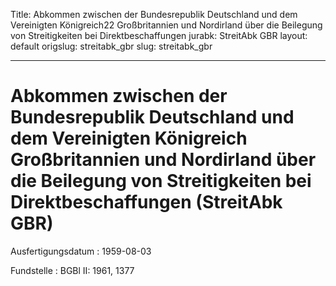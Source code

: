 Title: Abkommen zwischen der Bundesrepublik Deutschland und dem Vereinigten Königreich22
  Großbritannien und Nordirland über die Beilegung von Streitigkeiten bei Direktbeschaffungen
jurabk: StreitAbk GBR
layout: default
origslug: streitabk_gbr
slug: streitabk_gbr

---

# Abkommen zwischen der Bundesrepublik Deutschland und dem Vereinigten Königreich Großbritannien und Nordirland über die Beilegung von Streitigkeiten bei Direktbeschaffungen (StreitAbk GBR)

Ausfertigungsdatum
:   1959-08-03

Fundstelle
:   BGBl II: 1961, 1377

